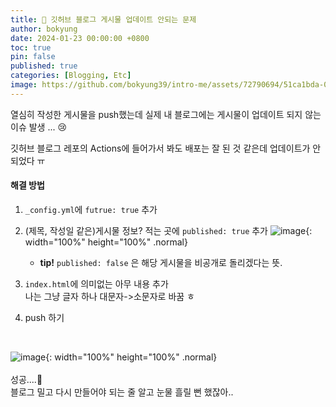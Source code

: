 ```yaml
---
title: 🔨 깃허브 블로그 게시물 업데이트 안되는 문제
author: bokyung
date: 2024-01-23 00:00:00 +0800
toc: true
pin: false
published: true
categories: [Blogging, Etc]
image: https://github.com/bokyung39/intro-me/assets/72790694/51ca1bda-08b1-4939-a975-36c4bd0ffd1e
---
```


열심히 작성한 게시물을 push했는데 실제 내 블로그에는 게시물이 업데이트 되지 않는 이슈 발생 ... 😢

깃허브 블로그 레포의 Actions에 들어가서 봐도 배포는 잘 된 것 같은데 업데이트가 안되었다 ㅠ
<br>

#### **해결 방법**

1.  `_config.yml`에 `futrue: true` 추가
2.  (제목, 작성일 같은)게시물 정보? 적는 곳에 `published: true` 추가
    ![image](https://github.com/bokyung39/intro-me/assets/72790694/6465b2bb-bfb3-453a-b230-0bc694a1b7b8){: width="100%" height="100%" .normal}

    - **tip!** `published: false` 은 해당 게시물을 비공개로 돌리겠다는 뜻.

3.  `index.html`에 의미없는 아무 내용 추가 <br>
    나는 그냥 글자 하나 대문자->소문자로 바꿈 ㅎ
4.  push 하기

<br>

![image](https://github.com/bokyung39/intro-me/assets/72790694/95b5dab9-fe7b-416c-8b1e-9d917a47f830){: width="100%" height="100%" .normal}
<br>
<br>
성공....🥰<br>
블로그 밀고 다시 만들어야 되는 줄 알고 눈물 흘릴 뻔 했잖아..
